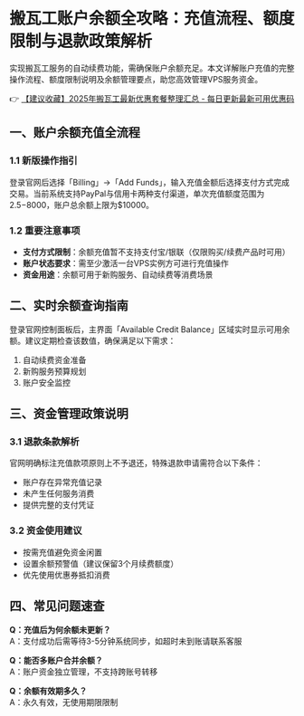 # 搬瓦工账户余额全攻略：充值流程、额度限制与退款政策解析

实现搬瓦工服务的自动续费功能，需确保账户余额充足。本文详解账户充值的完整操作流程、额度限制说明及余额管理要点，助您高效管理VPS服务资金。

👉 [【建议收藏】2025年搬瓦工最新优惠套餐整理汇总 - 每日更新最新可用优惠码](https://bit.ly/banwagon)

## 一、账户余额充值全流程

### 1.1 新版操作指引
登录官网后选择「Billing」→「Add Funds」，输入充值金额后选择支付方式完成交易。当前系统支持PayPal与信用卡两种支付渠道，单次充值额度范围为$2.5-$8000，账户总余额上限为$10000。

### 1.2 重要注意事项
- **支付方式限制**：余额充值暂不支持支付宝/银联（仅限购买/续费产品时可用）
- **账户状态要求**：需至少激活一台VPS实例方可进行充值操作
- **资金用途**：余额可用于新购服务、自动续费等消费场景

## 二、实时余额查询指南
登录官网控制面板后，主界面「Available Credit Balance」区域实时显示可用余额。建议定期检查该数值，确保满足以下需求：
1. 自动续费资金准备
2. 新购服务预算规划
3. 账户安全监控

## 三、资金管理政策说明
### 3.1 退款条款解析
官网明确标注充值款项原则上不予退还，特殊退款申请需符合以下条件：
- 账户存在异常充值记录
- 未产生任何服务消费
- 提供完整的支付凭证

### 3.2 资金使用建议
- 按需充值避免资金闲置
- 设置余额预警值（建议保留3个月续费额度）
- 优先使用优惠券抵扣消费

## 四、常见问题速查
**Q：充值后为何余额未更新？**  
A：支付成功后需等待3-5分钟系统同步，如超时未到账请联系客服

**Q：能否多账户合并余额？**  
A：账户资金独立管理，不支持跨账号转移

**Q：余额有效期多久？**  
A：永久有效，无使用期限限制
